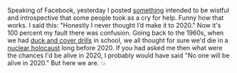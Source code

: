Speaking of Facebook, yesterday I posted <a href="https://www.facebook.com/dave.winer.12/posts/1123011587906245">something</a> intended to be wistful and introspective that some people took as a cry for help. Funny how that works. I said this: "Honestly I never thought I’d make it to 2020." Now it's 100 percent my fault there was confusion. Going back to the 1960s, when we had <a href="https://en.wikipedia.org/wiki/Duck_and_cover">duck and cover drills</a> in school, we all thought for sure we'd die in a <a href="https://en.wikipedia.org/wiki/Nuclear_holocaust">nuclear holocaust</a> long before 2020. If you had asked me then what were the chances I'd be alive in 2020, I probably would have said "No one will be alive in 2020." But here we are. :boom:

